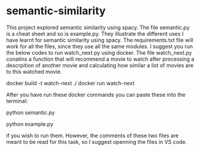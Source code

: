 # semantic-similarity
 This project explored semantic similarity using spacy. The file semantic.py is a cheat sheet and so is example.py. They illustrate the different uses I have learnt for semantic similarity using spacy. The requirements.txt file will work for all the files, since they use all the same modules. I suggest you run the below codes to run watch_next.py using docker. The file watch_next.py conatins a function that will recommend a movie to watch after processing a descrpition of another movie and calculating how similar a list of movies are to this watched movie. 

docker build -t watch-next ./
docker run watch-next

After you have run these docker commands you can paste these into the terminal:

python semantic.py 

python example.py 

if you wish to run them. However, the comments of these two files are meant to be read for this task, so I suggest openning the files in VS code. 



